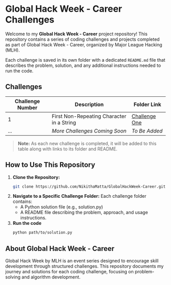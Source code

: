 # Global Hack Week - Career Challenges

Welcome to my **Global Hack Week - Career** project repository! This repository contains a series of coding challenges and projects completed as part of Global Hack Week - Career, organized by Major League Hacking (MLH).

Each challenge is saved in its own folder with a dedicated `README.md` file that describes the problem, solution, and any additional instructions needed to run the code.

## Challenges

| Challenge Number | Description | Folder Link |
| ---------------- | ----------- | ----------- |
| 1 | First Non-Repeating Character in a String | [Challenge One](Challenge01) |
| ... | _More Challenges Coming Soon_ | _To Be Added_ |

> **Note:** As each new challenge is completed, it will be added to this table along with links to its folder and README.

## How to Use This Repository

1. **Clone the Repository:**
   ```bash
   git clone https://github.com/NikithaMatta/GlobalHackWeek-Career.git
   ```
2. **Navigate to a Specific Challenge Folder:** Each challenge folder contains:
   - A Python solution file (e.g., solution.py)
   - A README file describing the problem, approach, and usage instructions.
3. **Run the code**
   ```bash
   python path/to/solution.py
   ```

## About Global Hack Week - Career

Global Hack Week by MLH is an event series designed to encourage skill development through structured challenges. This repository documents my journey and solutions for each coding challenge, focusing on problem-solving and algorithm development.
